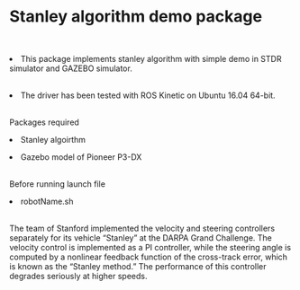 <h1>Stanley algorithm demo package</h1>
<br>
<p><li>This package implements stanley algorithm with simple demo in STDR simulator and GAZEBO simulator.</li>
<br>
<p><li>The driver has been tested with ROS Kinetic on Ubuntu 16.04 64-bit.</li>
<br>
<p>Packages required</p>
<li a href="https://github.com/br5555/stanley">Stanley algoirthm </li>
<p ><li a href="https://github.com/allenh1/p2os">Gazebo model of Pioneer P3-DX</li>
<br>
<p>Before running launch file</p>
<p><li>robotName.sh</li>
<br>
<p>The team of Stanford  implemented the velocity and steering controllers
separately for its vehicle “Stanley” at the DARPA Grand Challenge. The velocity
control is implemented as a PI controller, while the steering angle is computed by a
nonlinear feedback function of the cross-track error, which is known as the “Stanley
method.” The performance of this controller degrades seriously at higher speeds.</p>



 


